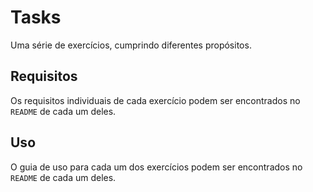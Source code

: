 # Tasks

Uma série de exercícios, cumprindo diferentes propósitos.

## Requisitos 

Os requisitos individuais de cada exercício podem ser encontrados no `README` de cada um deles.

## Uso

O guia de uso para cada um dos exercícios podem ser encontrados no `README` de cada um deles.

